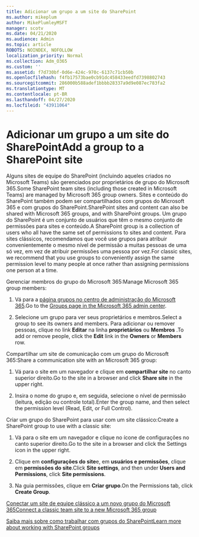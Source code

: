 ```yaml
---
title: Adicionar um grupo a um site do SharePoint
ms.author: mikeplum
author: MikePlumleyMSFT
manager: scotv
ms.date: 04/21/2020
ms.audience: Admin
ms.topic: article
ROBOTS: NOINDEX, NOFOLLOW
localization_priority: Normal
ms.collection: Adm_O365
ms.custom: ''
ms.assetid: f7d730bf-0d6e-424c-970c-6137c71cb50b
ms.openlocfilehash: f4fb17573bae0cb91dc458433eedfd7398802743
ms.sourcegitcommit: 286000b588adef1bbbb28337a9d9e087ec783fa2
ms.translationtype: MT
ms.contentlocale: pt-BR
ms.lasthandoff: 04/27/2020
ms.locfileid: "43911064"
---
```

# <a name="add-a-group-to-a-sharepoint-site"></a><span data-ttu-id="b3e68-102">Adicionar um grupo a um site do SharePoint</span><span class="sxs-lookup"><span data-stu-id="b3e68-102">Add a group to a SharePoint site</span></span>

<span data-ttu-id="b3e68-103">Alguns sites de equipe do SharePoint (incluindo aqueles criados no Microsoft Teams) são gerenciados por proprietários de grupo do Microsoft 365.</span><span class="sxs-lookup"><span data-stu-id="b3e68-103">Some SharePoint team sites (including those created in Microsoft Teams) are managed by Microsoft 365 group owners.</span></span> <span data-ttu-id="b3e68-104">Sites e conteúdo do SharePoint também podem ser compartilhados com grupos do Microsoft 365 e com grupos do SharePoint.</span><span class="sxs-lookup"><span data-stu-id="b3e68-104">SharePoint sites and content can also be shared with Microsoft 365 groups, and with SharePoint groups.</span></span> <span data-ttu-id="b3e68-105">Um grupo do SharePoint é um conjunto de usuários que têm o mesmo conjunto de permissões para sites e conteúdo.</span><span class="sxs-lookup"><span data-stu-id="b3e68-105">A SharePoint group is a collection of users who all have the same set of permissions to sites and content.</span></span> <span data-ttu-id="b3e68-106">Para sites clássicos, recomendamos que você use grupos para atribuir convenientemente o mesmo nível de permissão a muitas pessoas de uma só vez, em vez de atribuir permissões uma pessoa por vez.</span><span class="sxs-lookup"><span data-stu-id="b3e68-106">For classic sites, we recommend that you use groups to conveniently assign the same permission level to many people at once rather than assigning permissions one person at a time.</span></span>
  
<span data-ttu-id="b3e68-107">Gerenciar membros do grupo do Microsoft 365:</span><span class="sxs-lookup"><span data-stu-id="b3e68-107">Manage Microsoft 365 group members:</span></span>
  
1. <span data-ttu-id="b3e68-108">Vá para a [página grupos no centro de administração do Microsoft 365](https://portal.office.com/adminportal/home#/groups).</span><span class="sxs-lookup"><span data-stu-id="b3e68-108">Go to the [Groups page in the Microsoft 365 admin center](https://portal.office.com/adminportal/home#/groups).</span></span>
    
2. <span data-ttu-id="b3e68-109">Selecione um grupo para ver seus proprietários e membros.</span><span class="sxs-lookup"><span data-stu-id="b3e68-109">Select a group to see its owners and members.</span></span> <span data-ttu-id="b3e68-110">Para adicionar ou remover pessoas, clique no link **Editar** na linha **proprietários** ou **Membros** .</span><span class="sxs-lookup"><span data-stu-id="b3e68-110">To add or remove people, click the **Edit** link in the **Owners** or **Members** row.</span></span> 
    
<span data-ttu-id="b3e68-111">Compartilhar um site de comunicação com um grupo do Microsoft 365:</span><span class="sxs-lookup"><span data-stu-id="b3e68-111">Share a communication site with an Microsoft 365 group:</span></span>
  
1. <span data-ttu-id="b3e68-112">Vá para o site em um navegador e clique em **compartilhar site** no canto superior direito.</span><span class="sxs-lookup"><span data-stu-id="b3e68-112">Go to the site in a browser and click **Share site** in the upper right.</span></span> 
    
2. <span data-ttu-id="b3e68-113">Insira o nome do grupo e, em seguida, selecione o nível de permissão (leitura, edição ou controle total).</span><span class="sxs-lookup"><span data-stu-id="b3e68-113">Enter the group name, and then select the permission level (Read, Edit, or Full Control).</span></span>
    
<span data-ttu-id="b3e68-114">Criar um grupo do SharePoint para usar com um site clássico:</span><span class="sxs-lookup"><span data-stu-id="b3e68-114">Create a SharePoint group to use with a classic site:</span></span>
  
1. <span data-ttu-id="b3e68-115">Vá para o site em um navegador e clique no ícone de configurações no canto superior direito.</span><span class="sxs-lookup"><span data-stu-id="b3e68-115">Go to the site in a browser and click the Settings icon in the upper right.</span></span>
    
2. <span data-ttu-id="b3e68-116">Clique em **configurações do site**e, em **usuários e permissões**, clique em **permissões do site**.</span><span class="sxs-lookup"><span data-stu-id="b3e68-116">Click **Site settings**, and then under **Users and Permissions**, click **Site permissions**.</span></span>
    
3. <span data-ttu-id="b3e68-117">Na guia permissões, clique em **Criar grupo**.</span><span class="sxs-lookup"><span data-stu-id="b3e68-117">On the Permissions tab, click **Create Group**.</span></span>
    
[<span data-ttu-id="b3e68-118">Conectar um site de equipe clássico a um novo grupo do Microsoft 365</span><span class="sxs-lookup"><span data-stu-id="b3e68-118">Connect a classic team site to a new Microsoft 365 group</span></span>](https://go.microsoft.com/fwlink/?linkid=2008654)
  
[<span data-ttu-id="b3e68-119">Saiba mais sobre como trabalhar com grupos do SharePoint</span><span class="sxs-lookup"><span data-stu-id="b3e68-119">Learn more about working with SharePoint groups</span></span>](https://go.microsoft.com/fwlink/?linkid=874658)
  


